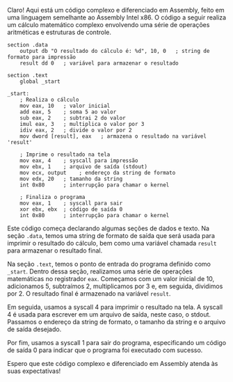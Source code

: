 Claro! Aqui está um código complexo e diferenciado em Assembly, feito em uma linguagem semelhante ao Assembly Intel x86. O código a seguir realiza um cálculo matemático complexo envolvendo uma série de operações aritméticas e estruturas de controle.

```
section .data
    output db "O resultado do cálculo é: %d", 10, 0   ; string de formato para impressão
    result dd 0   ; variável para armazenar o resultado

section .text
    global _start

_start:
    ; Realiza o cálculo
    mov eax, 10   ; valor inicial
    add eax, 5    ; soma 5 ao valor
    sub eax, 2    ; subtrai 2 do valor
    imul eax, 3   ; multiplica o valor por 3
    idiv eax, 2   ; divide o valor por 2
    mov dword [result], eax   ; armazena o resultado na variável 'result'

    ; Imprime o resultado na tela
    mov eax, 4    ; syscall para impressão
    mov ebx, 1    ; arquivo de saída (stdout)
    mov ecx, output    ; endereço da string de formato
    mov edx, 20   ; tamanho da string
    int 0x80      ; interrupção para chamar o kernel

    ; Finaliza o programa
    mov eax, 1    ; syscall para sair
    xor ebx, ebx  ; código de saída 0
    int 0x80      ; interrupção para chamar o kernel
```

Este código começa declarando algumas seções de dados e texto. Na seção `.data`, temos uma string de formato de saída que será usada para imprimir o resultado do cálculo, bem como uma variável chamada `result` para armazenar o resultado final.

Na seção `.text`, temos o ponto de entrada do programa definido como `_start`. Dentro dessa seção, realizamos uma série de operações matemáticas no registrador `eax`. Começamos com um valor inicial de 10, adicionamos 5, subtraímos 2, multiplicamos por 3 e, em seguida, dividimos por 2. O resultado final é armazenado na variável `result`.

Em seguida, usamos a syscall 4 para imprimir o resultado na tela. A syscall 4 é usada para escrever em um arquivo de saída, neste caso, o stdout. Passamos o endereço da string de formato, o tamanho da string e o arquivo de saída desejado.

Por fim, usamos a syscall 1 para sair do programa, especificando um código de saída 0 para indicar que o programa foi executado com sucesso.

Espero que este código complexo e diferenciado em Assembly atenda às suas expectativas!